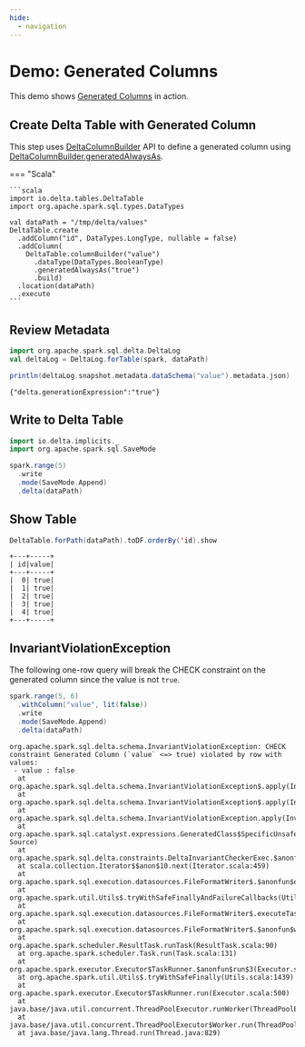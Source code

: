 ```yaml
---
hide:
  - navigation
---
```


# Demo: Generated Columns

This demo shows [Generated Columns](../generated-columns/index.md) in action.

## Create Delta Table with Generated Column

This step uses [DeltaColumnBuilder](../DeltaColumnBuilder.md) API to define a generated column using [DeltaColumnBuilder.generatedAlwaysAs](../DeltaColumnBuilder.md#generatedAlwaysAs).

=== "Scala"

    ```scala
    import io.delta.tables.DeltaTable
    import org.apache.spark.sql.types.DataTypes

    val dataPath = "/tmp/delta/values"
    DeltaTable.create
      .addColumn("id", DataTypes.LongType, nullable = false)
      .addColumn(
        DeltaTable.columnBuilder("value")
          .dataType(DataTypes.BooleanType)
          .generatedAlwaysAs("true")
          .build)
      .location(dataPath)
      .execute
    ```

## Review Metadata

```scala
import org.apache.spark.sql.delta.DeltaLog
val deltaLog = DeltaLog.forTable(spark, dataPath)
```

```scala
println(deltaLog.snapshot.metadata.dataSchema("value").metadata.json)
```

```text
{"delta.generationExpression":"true"}
```

## Write to Delta Table

```scala
import io.delta.implicits._
import org.apache.spark.sql.SaveMode
```

```scala
spark.range(5)
  .write
  .mode(SaveMode.Append)
  .delta(dataPath)
```

## Show Table

```scala
DeltaTable.forPath(dataPath).toDF.orderBy('id).show
```

```text
+---+-----+
| id|value|
+---+-----+
|  0| true|
|  1| true|
|  2| true|
|  3| true|
|  4| true|
+---+-----+
```

## InvariantViolationException

The following one-row query will break the CHECK constraint on the generated column since the value is not `true`.

```scala
spark.range(5, 6)
  .withColumn("value", lit(false))
  .write
  .mode(SaveMode.Append)
  .delta(dataPath)
```

```text
org.apache.spark.sql.delta.schema.InvariantViolationException: CHECK constraint Generated Column (`value` <=> true) violated by row with values:
 - value : false
  at org.apache.spark.sql.delta.schema.InvariantViolationException$.apply(InvariantViolationException.scala:50)
  at org.apache.spark.sql.delta.schema.InvariantViolationException$.apply(InvariantViolationException.scala:60)
  at org.apache.spark.sql.delta.schema.InvariantViolationException.apply(InvariantViolationException.scala)
  at org.apache.spark.sql.catalyst.expressions.GeneratedClass$SpecificUnsafeProjection.apply(Unknown Source)
  at org.apache.spark.sql.delta.constraints.DeltaInvariantCheckerExec.$anonfun$doExecute$3(DeltaInvariantCheckerExec.scala:86)
  at scala.collection.Iterator$$anon$10.next(Iterator.scala:459)
  at org.apache.spark.sql.execution.datasources.FileFormatWriter$.$anonfun$executeTask$1(FileFormatWriter.scala:278)
  at org.apache.spark.util.Utils$.tryWithSafeFinallyAndFailureCallbacks(Utils.scala:1473)
  at org.apache.spark.sql.execution.datasources.FileFormatWriter$.executeTask(FileFormatWriter.scala:286)
  at org.apache.spark.sql.execution.datasources.FileFormatWriter$.$anonfun$write$15(FileFormatWriter.scala:210)
  at org.apache.spark.scheduler.ResultTask.runTask(ResultTask.scala:90)
  at org.apache.spark.scheduler.Task.run(Task.scala:131)
  at org.apache.spark.executor.Executor$TaskRunner.$anonfun$run$3(Executor.scala:497)
  at org.apache.spark.util.Utils$.tryWithSafeFinally(Utils.scala:1439)
  at org.apache.spark.executor.Executor$TaskRunner.run(Executor.scala:500)
  at java.base/java.util.concurrent.ThreadPoolExecutor.runWorker(ThreadPoolExecutor.java:1128)
  at java.base/java.util.concurrent.ThreadPoolExecutor$Worker.run(ThreadPoolExecutor.java:628)
  at java.base/java.lang.Thread.run(Thread.java:829)
```
